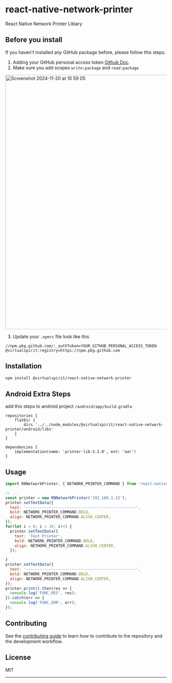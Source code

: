 # react-native-network-printer

React Native Network Printer Liblary

## Before you install
If you haven't installed any GitHub package before, please follow this steps.
1. Adding your GitHub personal access token [Github Doc](https://docs.github.com/en/packages/working-with-a-github-packages-registry/working-with-the-npm-registry#authenticating-with-a-personal-access-token).
2. Make sure you add scopes `write:package` and `read:package`
<img width="792" alt="Screenshot 2024-11-20 at 10 59 05" src="https://github.com/user-attachments/assets/784200b3-1a12-4947-b734-0dbf75fcf34d">

3. Update your `.npmrc` file look like this

```
//npm.pkg.github.com/:_authToken=YOUR_GITHUB_PERSONAL_ACCESS_TOKEN
@virtualspirit:registry=https://npm.pkg.github.com
```



## Installation

```sh
npm install @virtualspirit/react-native-network-printer
```

## Android Extra Steps
add this steps to android project `/android/app/build.gradle`
```
repositories {
    flatDir {
        dirs '../../node_modules/@virtualspirit/react-native-network-printer/android/libs'
    }
}

dependencies {
    implementation(name: 'printer-lib-3.2.0', ext: 'aar')  
}
```

## Usage


```js
import RNNetworkPrinter, { NETWORK_PRINTER_COMMAND } from 'react-native-network-printer';

// ...
const printer = new RNNetworkPrinter('192.168.1.13');
printer.setTextData({
  text: '------------------------------------------------',
  bold: NETWORK_PRINTER_COMMAND.BOLD,
  align: NETWORK_PRINTER_COMMAND.ALIGN_CENTER,
});
for(let i = 0; i < 10; i++) {
  printer.setTextData({
    text: 'Test Printer',
    bold: NETWORK_PRINTER_COMMAND.BOLD,
    align: NETWORK_PRINTER_COMMAND.ALIGN_CENTER,
  });

}
printer.setTextData({
  text: '------------------------------------------------',
  bold: NETWORK_PRINTER_COMMAND.BOLD,
  align: NETWORK_PRINTER_COMMAND.ALIGN_CENTER,
});
printer.print().then(res => {
  console.log('FUNC_RES', res);
}).catch(err => {
  console.log('FUNC_ERR', err);
});
```


## Contributing

See the [contributing guide](CONTRIBUTING.md) to learn how to contribute to the repository and the development workflow.

## License

MIT

---
